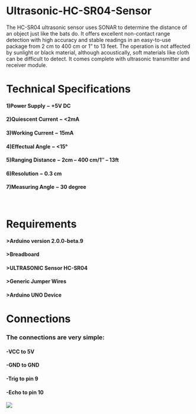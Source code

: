 # Ultrasonic-HC-SR04-Sensor
The HC-SR04 ultrasonic sensor uses SONAR to determine the distance of an object just like the bats do. It offers excellent non-contact range detection with high accuracy and stable readings in an easy-to-use package from 2 cm to 400 cm or 1” to 13 feet.  The operation is not affected by sunlight or black material, although acoustically, soft materials like cloth can be difficult to detect. It comes complete with ultrasonic transmitter and receiver module.

# Technical Specifications
#### 1)Power Supply − +5V DC
#### 2)Quiescent Current − <2mA
#### 3)Working Current − 15mA
#### 4)Effectual Angle − <15°
#### 5)Ranging Distance − 2cm – 400 cm/1″ – 13ft
#### 6)Resolution − 0.3 cm
#### 7)Measuring Angle − 30 degree
<br>

# Requirements

#### >Arduino version 2.0.0-beta.9
#### >Breadboard
#### >ULTRASONIC Sensor HC-SR04
#### >Generic Jumper Wires
#### >Arduino UNO Device

# Connections

### The connections are very simple:

#### -VCC to 5V
#### -GND to GND
#### -Trig to pin 9
#### -Echo to pin 10

<img src="https://www.google.co.in/imgres?imgurl=https%3A%2F%2Fe0.365dm.com%2F21%2F08%2F768x432%2Fskysports-romelu-lukaku-chelsea_5475742.jpg%3F20210811181854&imgrefurl=https%3A%2F%2Fwww.skysports.com%2Ffootball%2Fnews%2F11668%2F12383765%2Fromelu-lukakus-chelsea-role-under-thomas-tuchel-arsenal-beware-but-this-striker-is-much-more-than-a-bully&tbnid=mQ6onigAegFikM&vet=12ahUKEwjwkc3k4rryAhVxhuYKHXNXB7kQMygCegUIARDRAQ..i&docid=r50bPCTB2KBJwM&w=768&h=432&itg=1&q=chelsea&ved=2ahUKEwjwkc3k4rryAhVxhuYKHXNXB7kQMygCegUIARDRAQ">


